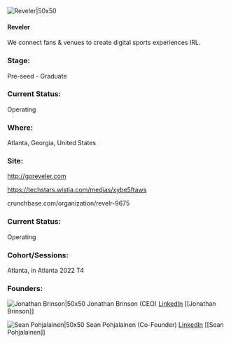 

![Reveler|50x50](https://apimg.techstars.com/profiles/1665508314646_489346.png)

#### Reveler
We connect fans & venues to create digital sports experiences IRL.

### Stage: 
Pre-seed - Graduate 

### Current Status: 
Operating

### Where:
Atlanta, Georgia, United States

### Site:
http://goreveler.com

https://techstars.wistia.com/medias/xybe5ftaws

crunchbase.com/organization/revelr-9675

### Current Status: 
Operating

### Cohort/Sessions: 
Atlanta, in Atlanta 2022 T4

### Founders: 

![Jonathan Brinson|50x50](https://www.f6s.com/content-resource/profiles/2839006_th2.jpg) Jonathan Brinson (CEO) [LinkedIn](https://linkedin.com/in/jonathanbrinson) [[Jonathan Brinson]]

![Sean Pohjalainen|50x50](https://www.f6s.com/content-resource/profiles/2836965_th2.jpg) Sean Pohjalainen (Co-Founder) [LinkedIn](https://linkedin.com/in/sean-p-b9976b3a) [[Sean Pohjalainen]]


